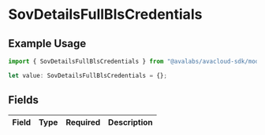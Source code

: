 # SovDetailsFullBlsCredentials

## Example Usage

```typescript
import { SovDetailsFullBlsCredentials } from "@avalabs/avacloud-sdk/models/components";

let value: SovDetailsFullBlsCredentials = {};
```

## Fields

| Field       | Type        | Required    | Description |
| ----------- | ----------- | ----------- | ----------- |